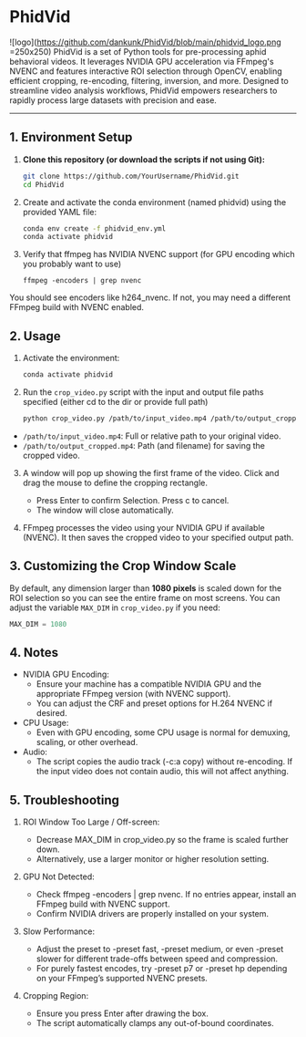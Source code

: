 # PhidVid
![logo](https://github.com/dankunk/PhidVid/blob/main/phidvid_logo.png =250x250)
PhidVid is a set of Python tools for pre-processing aphid behavioral videos. It leverages NVIDIA GPU acceleration via FFmpeg's NVENC and features interactive ROI selection through OpenCV, enabling efficient cropping, re-encoding, filtering, inversion, and more. Designed to streamline video analysis workflows, PhidVid empowers researchers to rapidly process large datasets with precision and ease.

---

## 1. Environment Setup

1. **Clone this repository (or download the scripts if not using Git):**

   ```bash
   git clone https://github.com/YourUsername/PhidVid.git
   cd PhidVid
   
2. Create and activate the conda environment (named phidvid) using the provided YAML file:

   ```bash
   conda env create -f phidvid_env.yml
   conda activate phidvid

3. Verify that ffmpeg has NVIDIA NVENC support (for GPU encoding which you probably want to use)

   ```
   ffmpeg -encoders | grep nvenc
You should see encoders like h264_nvenc. If not, you may need a different FFmpeg build with NVENC enabled.

## 2. Usage 

1. Activate the environment:

   ``` bash
   conda activate phidvid

2. Run the ```crop_video.py``` script with the input and output file paths specified (either cd to the dir or provide full path)
   ``` bash
   python crop_video.py /path/to/input_video.mp4 /path/to/output_cropped.mp4
   
- ```/path/to/input_video.mp4```: Full or relative path to your original video.
- ```/path/to/output_cropped.mp4```: Path (and filename) for saving the cropped video.

3. A window will pop up showing the first frame of the video. Click and drag the mouse to define the cropping rectangle.

   - Press Enter to confirm Selection. Press c to cancel.
   - The window will close automatically.

4. FFmpeg processes the video using your NVIDIA GPU if available (NVENC). It then saves the cropped video to your specified output path.

## 3. Customizing the Crop Window Scale

By default, any dimension larger than **1080 pixels** is scaled down for the ROI selection so you can see the entire frame on most screens. You can adjust the variable ```MAX_DIM``` in ```crop_video.py``` if you need:

```python
MAX_DIM = 1080
```

## 4. Notes

- NVIDIA GPU Encoding:
   - Ensure your machine has a compatible NVIDIA GPU and the appropriate FFmpeg version (with NVENC support).
   - You can adjust the CRF and preset options for H.264 NVENC if desired.
- CPU Usage:
   - Even with GPU encoding, some CPU usage is normal for demuxing, scaling, or other overhead.
- Audio:
   - The script copies the audio track (-c:a copy) without re-encoding. If the input video does not contain audio, this will not affect anything.

## 5. Troubleshooting

1. ROI Window Too Large / Off-screen:

   - Decrease MAX_DIM in crop_video.py so the frame is scaled further down.
   - Alternatively, use a larger monitor or higher resolution setting.

2. GPU Not Detected:

   - Check ffmpeg -encoders | grep nvenc. If no entries appear, install an FFmpeg build with NVENC support.
   - Confirm NVIDIA drivers are properly installed on your system.

3. Slow Performance:

   - Adjust the preset to -preset fast, -preset medium, or even -preset slower for different trade-offs between speed and compression.
   - For purely fastest encodes, try -preset p7 or -preset hp depending on your FFmpeg’s supported NVENC presets.

4. Cropping Region:

   - Ensure you press Enter after drawing the box.
   - The script automatically clamps any out-of-bound coordinates.







   

